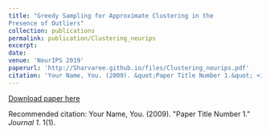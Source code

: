 ```yaml
---
title: "Greedy Sampling for Approximate Clustering in the
Presence of Outliers"
collection: publications
permalink: publication/Clustering_neurips
excerpt: 
date: 
venue: 'NeurIPS 2019'
paperurl: 'http://Sharvaree.github.io/files/Clustering_neurips.pdf'
citation: 'Your Name, You. (2009). &quot;Paper Title Number 1.&quot; <i>Journal 1</i>. 1(1).'
---
```



[Download paper here](http://Sharvaree.github.io/files/paper1.pdf)

Recommended citation: Your Name, You. (2009). "Paper Title Number 1." <i>Journal 1</i>. 1(1).